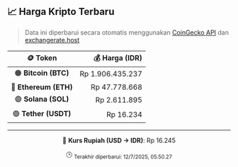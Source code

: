 

<!-- HARGA_KRIPTO -->
## 📈 Harga Kripto Terbaru

> Data ini diperbarui secara otomatis menggunakan [CoinGecko API](https://www.coingecko.com/) dan [exchangerate.host](https://exchangerate.host/)

<div align="center">

| 🪙 Token | 💰 Harga (IDR) |
|:------:|---------------:|
| 🟠 **Bitcoin (BTC)**   | Rp 1.906.435.237 |
| 🔵 **Ethereum (ETH)**  | Rp 47.778.668 |
| 🟣 **Solana (SOL)**    | Rp 2.611.895 |
| 🟢 **Tether (USDT)**   | Rp 16.234 |

---

💱 **Kurs Rupiah (USD → IDR)**: Rp 16.245

🕒 <sub>Terakhir diperbarui: 12/7/2025, 05.50.27</sub>

</div>
<!-- /HARGA_KRIPTO -->